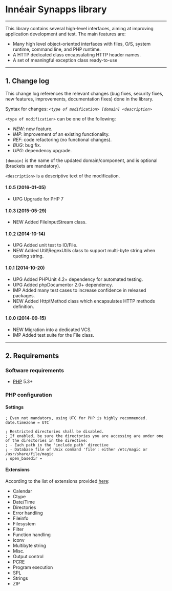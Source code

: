 # Innéair Synapps library
------
This library contains several high-level interfaces, aiming at improving application development and test. The main features are:

- Many high level object-oriented interfaces with files, O/S, system runtime, command line, and PHP runtime.
- A HTTP dedicated class encapsulating HTTP header names.
- A set of meaningful exception class ready-to-use

------
## 1. Change log
This change log references the relevant changes (bug fixes, security fixes, new features, improvements, documentation
fixes) done in the library.

Syntax for changes: _`<type of modification> [domain] <description>`_

`<type of modification>` can be one of the following:

- _NEW_: new feature.
- _IMP_: improvement of an existing functionality.
- _REF_: code refactoring (no functional changes).
- _BUG_: bug fix.
- _UPG_: dependency upgrade.

`[domain]` is the name of the updated domain/component, and is optional (brackets are mandatory).

`<description>` is a descriptive text of the modification.

#### 1.0.5 (2016-01-05)

- UPG Upgrade for PHP 7

#### 1.0.3 (2015-05-29)

- NEW Added FileInputStream class.

#### 1.0.2 (2014-10-14)

- UPG Added unit test to IO/File.
- NEW Added Util\RegexUtils class to support multi-byte string when quoting string.

#### 1.0.1 (2014-10-20)

- UPG Added PHPUnit 4.2+ dependency for automated testing.
- UPG Added phpDocumentor 2.0+ dependency.
- IMP Added many test cases to increase confidence in released packages.
- NEW Added Http\Method class which encapsulates HTTP methods definition.

#### 1.0.0 (2014-09-15)

- NEW Migration into a dedicated VCS.
- IMP Added test suite for the File class.

------
## 2. Requirements
### Software requirements
- [PHP](http://www.php.net/) 5.3+

### PHP configuration
#### Settings
    ; Even not mandatory, using UTC for PHP is highly recommended.
    date.timezone = UTC

    ; Restricted directories shall be disabled.
    ; If enabled, be sure the directories you are accessing are under one of the directories in the directive:
    ; - Each path in the 'include_path' directive
    ; - Database file of Unix command 'file': either /etc/magic or /usr/share/file/magic
    ; open_basedir =

#### Extensions
According to the list of extensions provided [here](http://php.net/manual/en/extensions.alphabetical.php):

- Calendar
- Ctype
- Date/Time
- Directories
- Error handling
- Fileinfo
- Filesystem
- Filter
- Function handling
- iconv
- Multibyte string
- Misc.
- Output control
- PCRE
- Program execution
- SPL
- Strings
- ZIP
